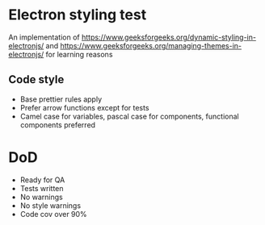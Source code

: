 # Electron styling test

An implementation of https://www.geeksforgeeks.org/dynamic-styling-in-electronjs/ and https://www.geeksforgeeks.org/managing-themes-in-electronjs/ for learning reasons

## Code style
- Base prettier rules apply
- Prefer arrow functions except for tests
- Camel case for variables, pascal case for components, functional components preferred

# DoD
- Ready for QA
- Tests written
- No warnings
- No style warnings
- Code cov over 90%